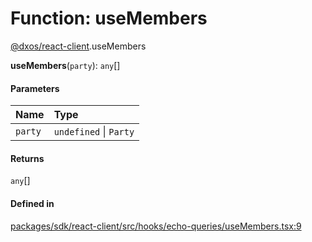 # Function: useMembers

[@dxos/react-client](../modules/dxos_react_client.md).useMembers

**useMembers**(`party`): `any`[]

#### Parameters

| Name | Type |
| :------ | :------ |
| `party` | `undefined` \| `Party` |

#### Returns

`any`[]

#### Defined in

[packages/sdk/react-client/src/hooks/echo-queries/useMembers.tsx:9](https://github.com/dxos/dxos/blob/main/packages/sdk/react-client/src/hooks/echo-queries/useMembers.tsx#L9)

